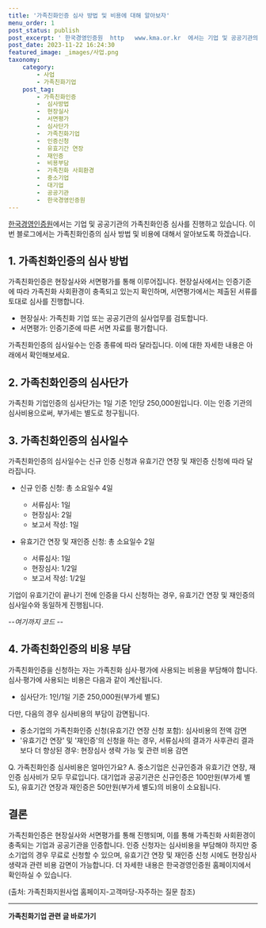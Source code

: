 ```yaml
---
title: '가족친화인증 심사 방법 및 비용에 대해 알아보자'
menu_order: 1
post_status: publish
post_excerpt: ' 한국경영인증원  http   www.kma.or.kr  에서는 기업 및 공공기관의 가족친화인증 심사를 진행하고 있습니다. 이번 블로그에서는 가족친화인증의 심사 방법 및 비용에 대해서 알아보도록 하겠습니다.'
post_date: 2023-11-22 16:24:30
featured_image: _images/사업.png
taxonomy:
    category:
        - 사업
        - 가족친화기업
    post_tag:
        - 가족친화인증
        -  심사방법
        -  현장실사
        -  서면평가
        -  심사단가
        -  가족친화기업
        -  인증신청
        -  유효기간 연장
        -  재인증
        -  비용부담
        -  가족친화 사회환경
        -  중소기업
        -  대기업
        -  공공기관
        -  한국경영인증원
---
```



[한국경영인증원](http://www.kma.or.kr/)에서는 기업 및 공공기관의 가족친화인증 심사를 진행하고 있습니다. 이번 블로그에서는 가족친화인증의 심사 방법 및 비용에 대해서 알아보도록 하겠습니다.

## 1. 가족친화인증의 심사 방법

가족친화인증은 현장실사와 서면평가를 통해 이루어집니다. 현장실사에서는 인증기준에 따라 가족친화 사회환경이 충족되고 있는지 확인하며, 서면평가에서는 제출된 서류를 토대로 심사를 진행합니다.

- 현장실사: 가족친화 기업 또는 공공기관의 실사업무를 검토합니다.
- 서면평가: 인증기준에 따른 서면 자료를 평가합니다.

가족친화인증의 심사일수는 인증 종류에 따라 달라집니다. 이에 대한 자세한 내용은 아래에서 확인해보세요.

## 2. 가족친화인증의 심사단가

가족친화 기업인증의 심사단가는 1일 기준 1인당 250,000원입니다. 이는 인증 기관의 심사비용으로써, 부가세는 별도로 청구됩니다.

## 3. 가족친화인증의 심사일수

가족친화인증의 심사일수는 신규 인증 신청과 유효기간 연장 및 재인증 신청에 따라 달라집니다.

- 신규 인증 신청: 총 소요일수 4일
  - 서류심사: 1일
  - 현장심사: 2일
  - 보고서 작성: 1일

- 유효기간 연장 및 재인증 신청: 총 소요일수 2일
  - 서류심사: 1일
  - 현장심사: 1/2일
  - 보고서 작성: 1/2일

기업이 유효기간이 끝나기 전에 인증을 다시 신청하는 경우, 유효기간 연장 및 재인증의 심사일수와 동일하게 진행됩니다.

-*-여기까지 코드 -*-


## 4. 가족친화인증의 비용 부담

가족친화인증을 신청하는 자는 가족친화 심사·평가에 사용되는 비용을 부담해야 합니다. 심사·평가에 사용되는 비용은 다음과 같이 계산됩니다.

- 심사단가: 1인/1일 기준 250,000원(부가세 별도)

다만, 다음의 경우 심사비용의 부담이 감면됩니다.

- 중소기업의 가족친화인증 신청(유효기간 연장 신청 포함): 심사비용의 전액 감면
- '유효기간 연장' 및 '재인증'의 신청을 하는 경우, 서류심사의 결과가 사후관리 결과보다 더 향상된 경우: 현장심사 생략 가능 및 관련 비용 감면

Q. 가족친화인증 심사비용은 얼마인가요?
A. 중소기업은 신규인증과 유효기간 연장, 재인증 심사비가 모두 무료입니다. 대기업과 공공기관은 신규인증은 100만원(부가세 별도), 유효기간 연장과 재인증은 50만원(부가세 별도)의 비용이 소요됩니다. 

## 결론
가족친화인증은 현장실사와 서면평가를 통해 진행되며, 이를 통해 가족친화 사회환경이 충족되는 기업과 공공기관을 인증합니다. 
인증 신청자는 심사비용을 부담해야 하지만 중소기업의 경우 무료로 신청할 수 있으며, 유효기간 연장 및 재인증 신청 시에도 현장심사 생략과 관련 비용 감면이 가능합니다. 
더 자세한 내용은 한국경영인증원 홈페이지에서 확인하실 수 있습니다.

(출처: 가족친화지원사업 홈페이지-고객마당-자주하는 질문 참조)
<!-- wp:separator -->
<hr class="wp-block-separator has-alpha-channel-opacity"/>
<!-- /wp:separator -->

<!-- wp:group {"backgroundColor":"base","layout":{"type":"constrained"}} -->
<div class="wp-block-group has-base-background-color has-background"><!-- wp:paragraph {"align":"center","fontSize":"medium"} -->
<p class="has-text-align-center has-large-font-size"><strong>가족친화기업 관련 글 바로가기</strong></p>
<!-- /wp:paragraph -->


<!-- wp:latest-posts
{"categories":[{"id":27241,"count":19,"description":"","link":"https://uknowlaw.com/category/%ea%b0%80%ec%a1%b1%ec%b9%9c%ed%99%94%ea%b8%b0%ec%97%85/","name":"가족친화기업","slug":"가족친화기업","taxonomy":"category","parent":0,"meta":[],"_links":{"self":[{"href":"https://uknowlaw.com/wp-json/wp/v2/categories/27241"}],"collection":[{"href":"https://uknowlaw.com/wp-json/wp/v2/categories"}],"about":[{"href":"https://uknowlaw.com/wp-json/wp/v2/taxonomies/category"}],"wp:post_type":[{"href":"https://uknowlaw.com/wp-json/wp/v2/posts?categories=27241"}],"curies":[{"name":"wp","href":"https://api.w.org/{rel}","templated":true}]}}],"postsToShow":100,"excerptLength":28,"postLayout":"grid","columns":2,"featuredImageAlign":"left","featuredImageSizeSlug":"large","fontSize":"small"} /--></div>
<!-- /wp:group -->